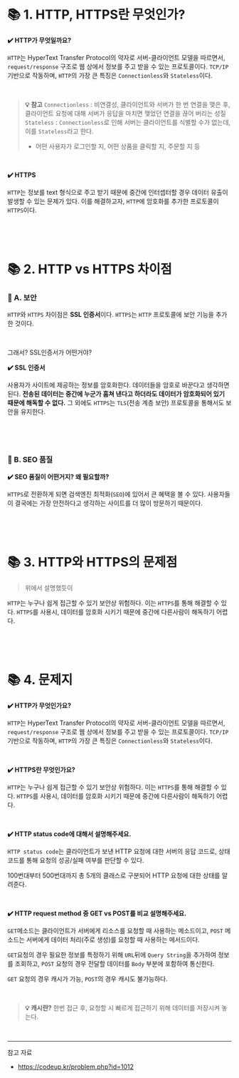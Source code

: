 # 📚 1. HTTP, HTTPS란 무엇인가?


**✔️ HTTP가 무엇일까요?**

`HTTP`는 HyperText Transfer Protocol의 약자로 서버-클라이언트 모델을 따르면서, `request/response` 구조로 웹 상에서 정보를 주고 받을 수 있는 프로토콜이다.
`TCP/IP` 기반으로 작동하며, `HTTP`의 가장 큰 특징은 `Connectionless`와 `Stateless`이다.


&nbsp;


> **💡 참고**
> `Connectionless` : 비연결성, 클라이언트와 서버가 한 번 연결을 맺은 후, 클라이언트 요청에 대해 서버가 응답을 마치면 맺었던 연결을 끊어 버리는 성질
> `Stateless` : `Connectionless`로 인해 서버는 클라이언트를 식별할 수가 없는데, 이를 `Stateless`라고 한다.
>   - 어떤 사용자가 로그인할 지, 어떤 상품을 클릭할 지, 주문할 지 등


&nbsp;


**✔️ HTTPS**

`HTTP`는 정보를 text 형식으로 주고 받기 때문에 중간에 인터셉터할 경우 데이터 유출이 발생할 수 있는 문제가 있다.
이를 해결하고자, `HTTP`에 암호화를 추가한 프로토콜이 `HTTPS`이다.


&nbsp;

&nbsp;

# 📚 2. HTTP vs HTTPS 차이점

### 📖 A. 보안

`HTTP`와 `HTTPS` 차이점은 **SSL 인증서**이다.
`HTTPS`는 `HTTP` 프로토콜에 보안 기능을 추가한 것이다.

&nbsp;

그래서? SSL인증서가 어떤거야?

**✔️ SSL 인증서**

사용자가 사이트에 제공하는 정보를 암호화한다.
데이터들을 암호로 바꾼다고 생각하면 된다.
**전송된 데이터는 중간에 누군가 훔쳐 낸다고 하더라도 데이터가 암호화되어 있기 때문에 해독할 수 없다.**
그 외에도 `HTTPS`는 `TLS`(전송 계층 보안) 프로토콜을 통해서도 보안을 유지한다.



&nbsp;

&nbsp;

### 📖 B. SEO 품질

**✔️ SEO 품질이 어떤거지? 왜 필요할까?**

`HTTPS`로 전환하게 되면 검색엔진 최적화(`SEO`)에 있어서 큰 혜택을 볼 수 있다.
사용자들이 결국에는 가장 안전하다고 생각하는 사이트를 더 많이 방문하기 때문이다.


&nbsp;


&nbsp;


# 📚 3. HTTP와 HTTPS의 문제점

> 위에서 설명했듯이


`HTTP`는 누구나 쉽게 접근할 수 있기 보안상 위험하다.
이는 `HTTPS`를 통해 해결할 수 있다.
`HTTPS`를 사용시, 데이터를 암호화 시키기 때문에 중간에 다른사람이 해독하기 어렵다.


&nbsp;

&nbsp;

# 📚 4. 문제지

**✔️ HTTP가 무엇인가요?**

`HTTP`는 HyperText Transfer Protocol의 약자로 서버-클라이언트 모델을 따르면서, `request/response` 구조로 웹 상에서 정보를 주고 받을 수 있는 프로토콜이다.
`TCP/IP` 기반으로 작동하며, `HTTP`의 가장 큰 특징은 `Connectionless`와 `Stateless`이다.


&nbsp;

**✔️ HTTPS란 무엇인가요?**

`HTTP`는 누구나 쉽게 접근할 수 있기 보안상 위험하다.
이는 `HTTPS`를 통해 해결할 수 있다.
`HTTPS`를 사용시, 데이터를 암호화 시키기 때문에 중간에 다른사람이 해독하기 어렵다.

&nbsp;

**✔️ HTTP status code에 대해서 설명해주세요.**

`HTTP status code`는 클라이언트가 보낸 HTTP 요청에 대한 서버의 응답 코드로, 상태 코드를 통해 요청의 성공/실패 여부를 판단할 수 있다.

100번대부터 500번대까지 총 5개의 클래스로 구분되어 HTTP 요청에 대한 상태를 알려준다.


&nbsp;

**✔️ HTTP request method 중 GET vs POST를 비교 설명해주세요.**

`GET`메소드는 클라이언트가 서버에게 리소스를 요청할 때 사용하는 메소드이고, `POST` 메소드는 서버에게 데이터 처리(주로 생성)를 요청할 때 사용하는 메서드이다.

`GET`요청의 경우 필요한 정보를 특정하기 위해 `URL`뒤에 `Query String`을 추가하여 정보를 조회하고, `POST` 요청의 경우 전달할 데이터를 `Body` 부분에 포함하여 통신한다.

`GET` 요청의 경우 캐시가 가능, `POST`의 경우 캐시도 불가능하다.

&nbsp;

> **💡 캐시란?**
> 한번 접근 후, 요청할 시 빠르게 접근하기 위해 데이터를 저장시켜 놓는다.


&nbsp;

----
참고 자료
- https://codeup.kr/problem.php?id=1012
